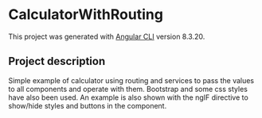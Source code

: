# CalculatorWithRouting

This project was generated with [Angular CLI](https://github.com/angular/angular-cli) version 8.3.20.

## Project description

Simple example of calculator using routing and services to pass the values to all components and operate with them.
Bootstrap and some css styles have also been used.
An example is also shown with the ngIF directive to show/hide styles and buttons in the component.
